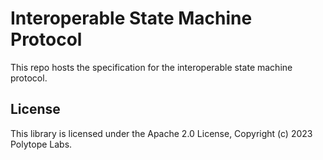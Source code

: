# Interoperable State Machine Protocol 

This repo hosts the specification for the interoperable state machine protocol. 

## License

This library is licensed under the Apache 2.0 License, Copyright (c) 2023 Polytope Labs.
